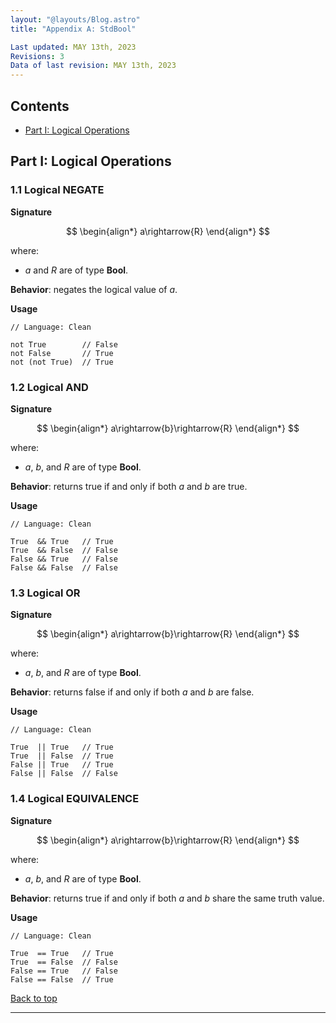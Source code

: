 ```yaml
---
layout: "@layouts/Blog.astro"
title: "Appendix A: StdBool"

Last updated: MAY 13th, 2023
Revisions: 3
Data of last revision: MAY 13th, 2023
---
```


## Contents

- [Part I: Logical Operations](#part-i-logical-operations)

## Part I: Logical Operations 

### 1.1 Logical NEGATE

**Signature**

$$
\begin{align*}
a\rightarrow{R}
\end{align*}
$$

where:
- $a$ and $R$ are of type $\textbf{Bool}$.

**Behavior**: negates the logical value of $a$.

**Usage**

```
// Language: Clean

not True        // False
not False       // True
not (not True)  // True
```

### 1.2 Logical AND

**Signature**

$$
\begin{align*}
a\rightarrow{b}\rightarrow{R}
\end{align*}
$$

where:
- $a$, $b$, and $R$ are of type $\textbf{Bool}$.

**Behavior**: returns true if and only if both $a$ and $b$ are true.

**Usage**

```
// Language: Clean

True  && True   // True
True  && False  // False
False && True   // False
False && False  // False
```

### 1.3 Logical OR

**Signature**

$$
\begin{align*}
a\rightarrow{b}\rightarrow{R}
\end{align*}
$$

where:
- $a$, $b$, and $R$ are of type $\textbf{Bool}$.

**Behavior**: returns false if and only if both $a$ and $b$ are false.

**Usage**

```
// Language: Clean

True  || True   // True
True  || False  // True
False || True   // True
False || False  // False
```

### 1.4 Logical EQUIVALENCE

**Signature**

$$
\begin{align*}
a\rightarrow{b}\rightarrow{R}
\end{align*}
$$

where:
- $a$, $b$, and $R$ are of type $\textbf{Bool}$.

**Behavior**: returns true if and only if both $a$ and $b$ share the same truth value.

**Usage**

```
// Language: Clean

True  == True   // True
True  == False  // False
False == True   // False
False == False  // True
```

[Back to top](#)

---